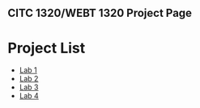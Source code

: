 ## CITC 1320/WEBT 1320 Project Page

<h1>Project List</h1>

<ul>
    <li><a href="Project 1/index.html" target="_blank">Lab 1</a></li>
    <li><a href="Lab 2/index.html" target="_blank">Lab 2</a></li>
    <li><a href="Lab 3/index.html" target="_blank">Lab 3</a></li>
    <li><a href="Lab 4/index.html" target="_blank">Lab 4</a></li>
</ul>